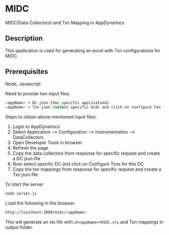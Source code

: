 # MIDC
MIDC(Data Collectors) and Txn Mapping in AppDynamics

## Description
This application is used for generating an excel with Txn configurations for MIDC.

## Prerequisites
Node, Javascript

Need to provide two input files:
```sh
<appName> + DC.json (for specific application)
<appName> + Txn.json (select specific midc and click on configure txn to get txn json).
```
Steps to obtain above mentioned input files:
1. Login to AppDynamics
2. Select Application  --> Configuration --> Instrumentation --> DataCollectors
3. Open Developer Tools in browser
4. Refresh the page
5. Copy the data collectors from response for specific request and create a DC json file 
6. Now select specific DC and click on Configure Txns for this DC
7. Copy the txn mappings from response for specific request and create a Txn json file 

To start the server
```sh
node server.js
```

Load the following in the browser
```sh
http://localhost:3000/midc/<appName>
```
This will generate an xls file with ```sh<appName>+MIDC.xls``` and Txn mappings in output folder.
